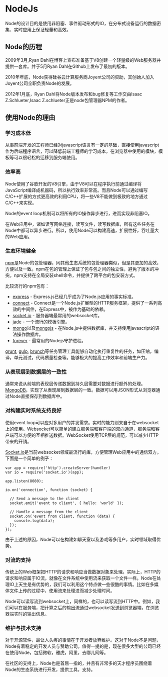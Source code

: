 # NodeJs

Node的设计目的是使用非阻塞、事件驱动形式的IO，在分布式设备运行的数据密集、实时应用上保证轻量和高效。

## Node的历程

2009年3月,Ryan Dahl在博客上宣布准备基于V8创建一个轻量级的Web服务器并提供一套库。并于5月Ryan Dahl在Github上发布了最初的版本。

2010年年底，Node获得硅谷云计算服务商Joyent公司的资助，其创始人加入Joyent公司全职负责Node的发展。

2012年1月底，Ryan Dahl将Node版本发布和bug修复等工作交由Isaac Z.Schlueter,Isaac Z.schlueter正是node包管理器NPM的作者。

## 使用Node的理由

### 学习成本低

从事前端开发的工程师已经对javascript语言有一定的基础，直接使用javascript作为后端程序语言，可以降低前端工程师的学习成本。在浏览器中使用的模块，模板等可以很轻松的迁移到服务端使用。

### 效率高

Node使用了谷歌开发的V8引擎，由于V8可以在程序执行前通过编译将JavaScript编译成机器码，所以执行效率非常高。而且Node可以通过编写C/C++扩展的方式更高效的利用CPU，将一些V8不能做到极致的地方通过C/C++来实现。

Node的event loop机制可以将所有的IO操作异步进行，进而实现非阻塞IO。

在Web应用中，诸如读写网络连接，读写文件，读写数据库，所有这些任务在Node中都可以异步进行。所以，使用Node可以构建高速，扩展性好，吞吐量大的Web应用。

### 生态环境健全

[npm](https://www.npmjs.org/)是Node的包管理器，同其他生态系统的包管理器类似，但是其更加的高效，方便以及一致。npm在包的管理上保证了包与包之间的独立性，避免了版本的冲突。npm支持在全局安装shell命令，并提供了跨平台的包安装方式。

比较流行的npm包有：

+ [express](http://expressjs.com/) - Express.js已经几乎成为了Node.js应用的事实标准。
+ [connect](http://www.senchalabs.org/connect/) - Connect是一个Node.js扩展型的HTTP服务框架，提供了一系列高效的中间件，在Express中，被作为基础的依赖。
+ [socket.io](http://socket.io/) - 服务器端最常用的websocket库。
+ [jade](http://jade-lang.com/) - 一个流行的模板引擎。
+ [mongo](https://npmjs.org/package/mongodb)以及[mongojs](https://github.com/gett/mongojs) - 在Node.js中提供数据库，并支持使用javascript的语法操作数据库。
+ [forever](https://npmjs.org/package/forever) - 最常用的Nodejs守护进程。


[grunt](http://gruntjs.com/), [gulp](http://gulpjs.com/), [brunch](http://brunch.io/)等任务管理工具能够自动化执行重复性的任务，如压缩，编译，单元测试，代码质量检查等。能够极大的提高工作效率和前端生产力。

### 从表现层到数据层的一致性

通常来说从前端的表现层传递数据到持久层需要对数据进行额外的处理。[MongoDB](http://www.mongodb.org/)，实现了从表现层到数据层的一致。数据可以用JSON形式从浏览器通过Node直接保存到数据库中。 

### 对构建实时系统支持良好

使用event loop可以应对多用户的并发需求。实时的能力则来自于在websocket上的使用。Websocket可以简单的建立服务端和客户端的双向通道，服务端和客户端可以方便的互相推送数据。WebSocket使用TCP层的规范，可以减少HTTP带来的开销。

[Socket.io](http://socket.io/)是当前websocket领域最流行的库，方便管理Web应用中的通信双方。下面是一个简单的例子：

```
var app = require('http').createServer(handler)
var io = require('socket.io')(app);

app.listen(8080);

io.on('connection', function (socket) {
  
  // Send a message to the client
  socket.emit('event to client', { hello: 'world' });

  // Handle a message from the client
  socket.on('event from client, function (data) {
    console.log(data);
  });
});
```

由于上述的原因，Node可以在构建如聊天室以及游戏等多用户，实时领域取得优势。

### 对流的支持

传统上的Web框架把HTTP的请求和响应当做数据对象来处理。实际上，HTTP的请求和响应属于IO流，就像在文件系统中使用流来获取一个文件一样。Node在处理IO上天生是有优势的，我们可以利用这个特点做一些很酷的事情。比如在多媒体文件上传的过程中，使用流来处理进而减少处理时间。

Node可以读写流到websocket上，同样的，也可以读写流到HTTP中。例如，我们可以在服务端，把计算之后的输出流通过websocket发送到浏览器端，在浏览器端实时的输出信息。

### 维护与技术支持

对于开源软件，最让人头疼的事情在于开发者放弃维护。这对于Node不是问题，Node有着稳定的开发人员与赞助公司。值得一提的是，现在很多大型的公司已经在使用Node，包括微软，雅虎，阿里，去哪儿网等。

在社区的支持上，Node也是首屈一指的，并且有非常多的天才程序员围绕着Node的生态系统进行开发，提供工具，支持。